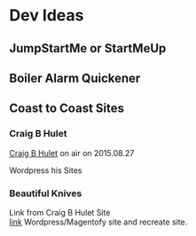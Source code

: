 Dev Ideas
============

JumpStartMe or StartMeUp
--------------------------------------------------------------------------------

Boiler Alarm Quickener
--------------------------------------------------------------------------------

Coast to Coast Sites
--------------------------------------------------------------------------------

### Craig B Hulet

[Craig B Hulet](http://www.craigbhulet.com/) on air on 2015.08.27

Wordpress his Sites

### Beautiful Knives
Link from Craig B Hulet Site  
[link](http://www.beautifulblades.com/products/list_view/2?page=9)
Wordpress/Magentofy site and recreate site.
